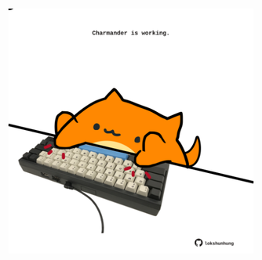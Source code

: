 <!-- built at 19/08/2021, 04:02:01 UTC -->
<p align="center">
  <img width="500" height="500" src="./ReadmeImage.svg">
</p>
